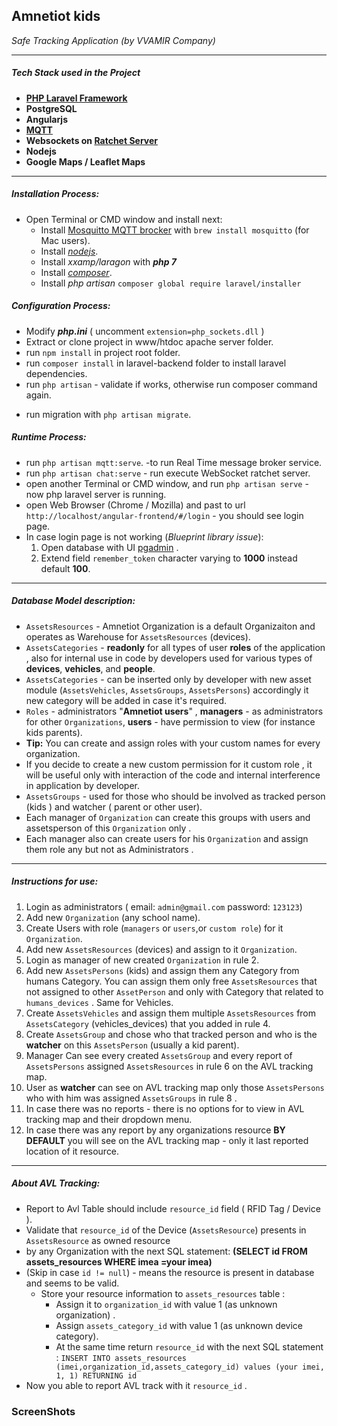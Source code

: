 ## **Amnetiot kids**
_Safe Tracking Application (by VVAMIR Company)_
__________________________________________________
#####  Tech Stack used in the Project
   - **[PHP Laravel Framework](https://laravel.com/)**
   - **PostgreSQL**
   - **Angularjs**
   - **[MQTT](https://mqtt.org/)**
   - **Websockets on [Ratchet Server](https://github.com/ratchetphp/Ratchet)**
   - **Nodejs**
   - **Google Maps / Leaflet Maps**
__________________________________________________
#####  Installation Process:
-  Open Terminal or CMD window and install next:
   - Install [Mosquitto MQTT brocker](https://mosquitto.org/) with `brew install mosquitto`  (for Mac users).
   - Install [_nodejs_](https://nodejs.org/en/).
   - Install _xxamp/laragon_ with _**php 7**_
   - Install [_composer_](https://getcomposer.org/download).
   - Install _php artisan_ `composer global require laravel/installer`
#####  Configuration Process:
- Modify _**php.ini**_ ( uncomment `extension=php_sockets.dll` )
- Extract or clone project in www/htdoc apache server folder.
- run `npm install` in project root folder.
- run `composer install` in laravel-backend folder to install laravel dependencies.
- run `php artisan` - validate if works, otherwise run composer command again.
* run migration with ```php artisan migrate```.

#####  Runtime Process:
* run `php artisan mqtt:serve`. -to run Real Time message broker service.
* run `php artisan chat:serve` - run execute WebSocket ratchet server.
* open another Terminal or CMD window, and run `php artisan serve` - now php laravel server is running.
* open Web Browser (Chrome / Mozilla) and past to url `http://localhost/angular-frontend/#/login` -  you should see login page. 
 * In case login page is not working (_Blueprint library issue_): 
   1. Open database with UI [pgadmin](https://www.pgadmin.org/) .
   2. Extend field ```remember_token``` character varying to  **1000** instead default **100**.
__________________________________________________
##### Database Model description:
 * ```AssetsResources``` - Amnetiot Organization is a default Organizaiton and operates as Warehouse for ```AssetsResources``` (devices).
 * ```AssetsCategories``` - **readonly** for all types of user **roles** of the application , also for internal use in code by developers used for various types of **devices**, **vehicles**, and **people**. 
 * ```AssetsCategories``` - can be inserted only by developer with new asset module (```AssetsVehicles```, ```AssetsGroups```, ```AssetsPersons```) accordingly it new category will be added in case it's required.
* ```Roles```  - administrators  "**Amnetiot users**" , **managers** - as administrators for other ```Organizations```, **users** - have permission to view (for instance kids parents).
* **Tip:** You can create and assign roles with your custom names for every organization.
* If you decide to create a new custom permission for it custom role , it will be useful only with interaction of the code and internal interference in application by developer.
* ```AssetsGroups``` - used for those who should be involved as tracked person (kids ) and watcher ( parent or other user). 
* Each manager of ```Organization``` can create this groups with users and assetsperson of this ```Organization``` only .
* Each manager also can create users for his ```Organization``` and assign them role any but not as Administrators .
__________________________________________________
##### Instructions for use:
1. Login as administrators ( email: `admin@gmail.com`  password: `123123`)
2. Add new ```Organization``` (any school name).
3. Create Users with role (```managers``` or ```users```,or ```custom role```) for it ```Organization```.
4. Add new ```AssetsResources``` (devices) and assign to it ```Organization```.
5. Login as manager of new created ```Organization``` in rule 2.
6. Add new ```AssetsPersons``` (kids)  and assign them any Category from humans Category. You can assign them only free ```AssetsResources``` that not assigned to other ```AssetPerson``` and only with Category that related to ```humans_devices``` .
Same for Vehicles. 
7. Create ```AssetsVehicles``` and assign them multiple ```AssetsResources``` from ```AssetsCategory``` (vehicles_devices) that you added in rule 4. 
8. Create ```AssetsGroup``` and chose who that tracked person and who is the **watcher** on this ```AssetsPerson``` (usually a kid parent).
9. Manager Can see every created ```AssetsGroup``` and every report of ```AssetsPersons``` assigned ```AssetsResources``` in rule 6 on the AVL tracking map.
10. User as **watcher** can see on AVL tracking map only those ```AssetsPersons``` who with him was assigned ```AssetsGroups``` in rule 8 .
11. In case there was no reports - there is no options for to view in AVL tracking map and their dropdown menu.
12. In case there was any report by any organizations resource **BY DEFAULT** you will see on the AVL tracking map - only it last reported location of it resource.
__________________________________________________     
##### About AVL Tracking:
- Report to Avl Table should include ```resource_id``` field ( RFID Tag / Device ).
- Validate that ```resource_id``` of the Device (```AssetsResource```) presents in ```AssetsResource``` as owned resource 
- by any Organization with the next SQL statement: 
 __(SELECT id FROM assets_resources WHERE imea =your imea)__
- (Skip in case ```id != null```) - means the resource is present in database and seems to be valid.
  - Store your resource information to ```assets_resources``` table :
    * Assign it to ```organization_id``` with value 1 (as unknown organization) .
    * Assign ```assets_category_id``` with value 1 (as unknown device category). 
    * At the same time return ```resource_id``` with the next SQL statement : 
`INSERT INTO assets_resources (imei,organization_id,assets_category_id) values (your imei, 1, 1) RETURNING id`
- Now you able to report AVL track with it ```resource_id``` .


### ScreenShots 



